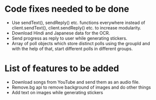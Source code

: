 # Code fixes needed to be done

- Use sendText(), sendReply() etc. functions everywhere instead of client.sendText(), client.sendReply() etc. to increase modularity.
- Download Hindi and Japanese data for the OCR.
- Send progress as reply to user while generating stickers.
- Array of poll objects which store distinct polls using the groupId and with the help of that, start different polls in different groups.

# List of features to be added

- Download songs from YouTube and send them as an audio file.
- Remove.bg api to remove background of images and do other things
- Add text on images while generating stickers
